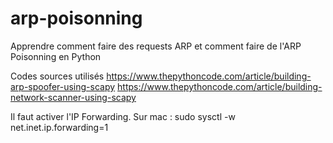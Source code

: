 # arp-poisonning
Apprendre comment faire des requests ARP et comment faire de l'ARP Poisonning en Python

Codes sources utilisés 
https://www.thepythoncode.com/article/building-arp-spoofer-using-scapy
https://www.thepythoncode.com/article/building-network-scanner-using-scapy

Il faut activer l'IP Forwarding.
Sur mac :
sudo sysctl -w net.inet.ip.forwarding=1